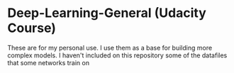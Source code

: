 # Deep-Learning-General (Udacity Course)

These are for my personal use. I use them as a base for building more complex models.
I haven't included on this repository some of the datafiles that some networks train on
